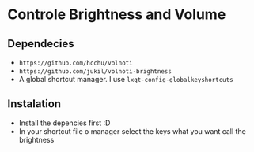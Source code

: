 # Controle Brightness and Volume
## Dependecies
* ```https://github.com/hcchu/volnoti```
* ```https://github.com/jukil/volnoti-brightness```
* A global shortcut manager. I use ```lxqt-config-globalkeyshortcuts```

## Instalation
* Install the depencies first :D
* In your shortcut file o manager select the keys what you want call the brightness
